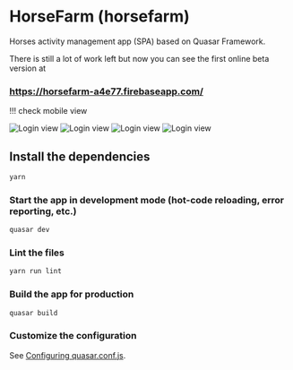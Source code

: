 # HorseFarm (horsefarm)

Horses activity management app (SPA) based on Quasar Framework.

There is still a lot of work left but now you can see the first online beta version at
### https://horsefarm-a4e77.firebaseapp.com/
!!! check mobile view

![Login view](https://scontent-waw1-1.xx.fbcdn.net/v/t1.15752-9/103458639_738446236907219_6015828664496868617_n.jpg?_nc_cat=110&_nc_sid=b96e70&_nc_ohc=QF9P-viWLiIAX8FGbfK&_nc_ht=scontent-waw1-1.xx&oh=30690bec02fcb7eef0ea2c6af7c628fa&oe=5F0587C7) 
![Login view](https://scontent-waw1-1.xx.fbcdn.net/v/t1.15752-9/103274217_2656827131260422_8927245054964440178_n.jpg?_nc_cat=103&_nc_sid=b96e70&_nc_ohc=JrKXPqxbaGUAX88Rfkl&_nc_ht=scontent-waw1-1.xx&oh=8127947c567248a66b8dd1bdd5993f9e&oe=5F038F00)
![Login view](https://scontent-waw1-1.xx.fbcdn.net/v/t1.15752-9/102426583_282906276164697_8966017405166843489_n.jpg?_nc_cat=100&_nc_sid=b96e70&_nc_ohc=015w_WdbNLoAX8wykpn&_nc_ht=scontent-waw1-1.xx&oh=253baacea077cd76c5c86b838231acb3&oe=5F04882C)
![Login view](https://scontent-waw1-1.xx.fbcdn.net/v/t1.15752-9/103246139_265683987975393_7623837607606172501_n.jpg?_nc_cat=109&_nc_sid=b96e70&_nc_ohc=T4efAvUp2SUAX9f2_iX&_nc_ht=scontent-waw1-1.xx&oh=958546d0d9f63967ba9e8065f9535738&oe=5F04801D)



## Install the dependencies
```bash
yarn
```

### Start the app in development mode (hot-code reloading, error reporting, etc.)
```bash
quasar dev
```

### Lint the files
```bash
yarn run lint
```

### Build the app for production
```bash
quasar build
```

### Customize the configuration
See [Configuring quasar.conf.js](https://quasar.dev/quasar-cli/quasar-conf-js).
